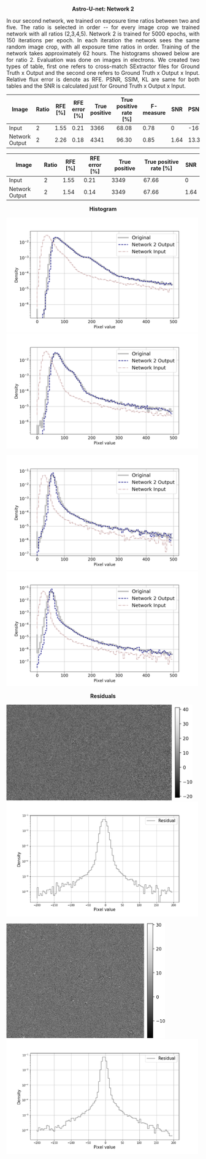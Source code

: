  <p align="center"> <b>  Astro-U-net:  Network 2 </b> </p>
 
 <p style="text-align:justify"> In our second network, we trained on exposure time ratios between two and five. The ratio is selected in order -- for every image crop we trained network with all ratios (2,3,4,5). Network 2 is trained for 5000 epochs, with 150 iterations per epoch. In each  iteration the network sees the same random image crop, with all exposure time ratios in order. Training of the network takes approximately 62 hours. The histograms showed below are for ratio 2. Evaluation was done on images in electrons. We created two types of table, first one refers to cross-match SExtractor files for Ground Truth x Output and the second one refers to Ground Truth x Output x Input. Relative flux error is denote as RFE. PSNR, SSIM, KL are same for both tables and the SNR is calculated just for Ground Truth x Output x Input.</p>
 
 
 
 |Image|Ratio | RFE [%] | RFE error [%] | True positive |True positive rate [%] |F-measure| SNR | PSNR | SSIM | KL|
 | --- | --- | --- | --- | --- | --- | --- | --- | --- | --- | --- | 
 |Input | 2 | 1.55 | 0.21 | 3366 | 68.08 | 0.78 | 0 | -16 | 0.45 | 0.0231 |
 |Network Output | 2 | 2.26 |0.18| 4341 | 96.30 | 0.85 | 1.64 | 13.3 | 0.63 | 0.0069 |
 
 
 
 
 
 |Image|Ratio | RFE [%] | RFE error [%] | True positive | True positive rate [%] | SNR | 
 | --- | --- | --- | --- | --- | --- | --- |
 |Input | 2 | 1.55 | 0.21 | 3349 | 67.66 |  0 | 
 |Network Output | 2 | 1.54 |0.14| 3349 | 67.66 | 1.64 |
 
</p>


<p align="center"> <b>  Histogram </b> </p>

	
<p align="left"><img src="hist/example1.png" height="300px"> <img src="hist/example2.png" height="300px"></p>

<p align="left"><img src="hist/example3.png" height="300px"> <img src="hist/example4.png" height="300px"></p>


<p align="center"> <b>  Residuals </b> </p>


<p align="left"><img src="Residuals/1.png" height="250px">    <img src="Residuals/histogram_1.png" height="300px"></p>

<p align="left"><img src="Residuals/6.png" height="300px">    <img src="Residuals/histogram_6.png" height="300px"></p>
